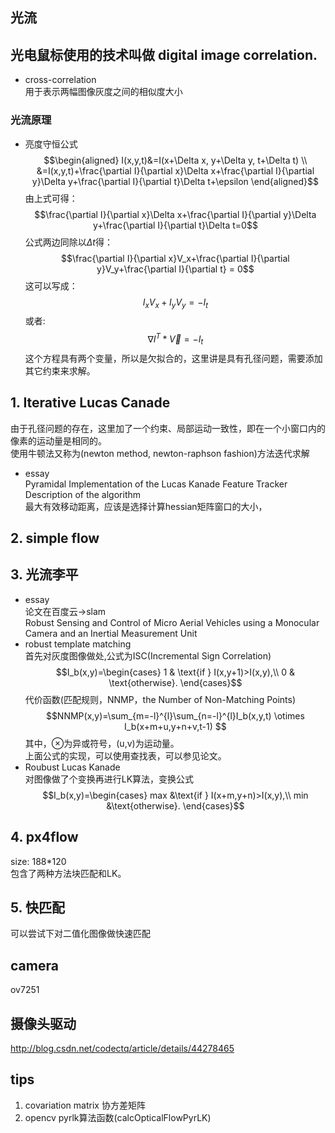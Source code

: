 光流
-----
## 光电鼠标使用的技术叫做 digital image correlation.
- cross-correlation  
用于表示两幅图像灰度之间的相似度大小

### 光流原理
- 亮度守恒公式
$$\begin{aligned}
I(x,y,t)&=I(x+\Delta x, y+\Delta y, t+\Delta t) \\
&=I(x,y,t)+\frac{\partial I}{\partial x}\Delta x+\frac{\partial I}{\partial y}\Delta y+\frac{\partial I}{\partial t}\Delta t+\epsilon
\end{aligned}$$
由上式可得：
$$\frac{\partial I}{\partial x}\Delta x+\frac{\partial I}{\partial y}\Delta y+\frac{\partial I}{\partial t}\Delta t=0$$
公式两边同除以$\Delta t$得：
$$\frac{\partial I}{\partial x}V_x+\frac{\partial I}{\partial y}V_y+\frac{\partial I}{\partial t} = 0$$
这可以写成：
$$I_xV_x+I_yV_y=-I_t$$
或者:
$${\nabla I}^T*\vec{V}=-I_t$$
这个方程具有两个变量，所以是欠拟合的，这里讲是具有孔径问题，需要添加其它约束来求解。

## 1. Iterative Lucas Canade
由于孔径问题的存在，这里加了一个约束、局部运动一致性，即在一个小窗口内的像素的运动量是相同的。  
使用牛顿法又称为(newton method, newton-raphson fashion)方法迭代求解   
- essay  
Pyramidal Implementation of the Lucas Kanade Feature Tracker Description of the algorithm  
最大有效移动距离，应该是选择计算hessian矩阵窗口的大小，
## 2. simple flow


## 3. 光流李平
- essay  
论文在百度云->slam  
Robust Sensing and Control of Micro Aerial Vehicles using a Monocular Camera and an Inertial Measurement Unit
- robust template matching   
首先对灰度图像做处,公式为ISC(Incremental Sign Correlation)  
$$I_b(x,y)=\begin{cases} 
1 & \text{if } I(x,y+1)>I(x,y),\\
0 & \text{otherwise}.
\end{cases}$$
代价函数(匹配规则，NNMP，the Number of Non-Matching Points)
$$NNMP(x,y)=\sum_{m=-l}^{l}\sum_{n=-l}^{l}I_b(x,y,t) \otimes I_b(x+m+u,y+n+v,t-1) $$
其中，$\otimes$为异或符号，(u,v)为运动量。  
上面公式的实现，可以使用查找表，可以参见论文。
- Roubust Lucas Kanade  
对图像做了个变换再进行LK算法，变换公式
$$I_b(x,y)=\begin{cases}
max &\text{if } I(x+m,y+n)>I(x,y),\\
min &\text{otherwise}.
\end{cases}$$

## 4. px4flow
size: 188*120  
包含了两种方法块匹配和LK。
## 5. 快匹配
可以尝试下对二值化图像做快速匹配

## camera
ov7251
## 摄像头驱动
http://blog.csdn.net/codectq/article/details/44278465

## tips
1. covariation matrix 协方差矩阵
2. opencv pyrlk算法函数(calcOpticalFlowPyrLK)
